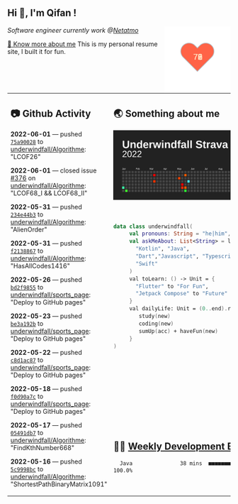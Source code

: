 <h2> Hi 👋, I'm Qifan ! </h2>
<a href="https://github.com/underwindfall/iBeats"><img align="right" width="150px" src="https://raw.githubusercontent.com/underwindfall/iBeats/main/files/heart.svg"/></a>
<p><em>Software engineer currently work @<a href="https://www.netatmo.com">Netatmo</a></em></p>
<p><a href="https://qifanyang.com/resume" target="_blank"> 🔭 Know more about me</a> This is my personal resume site, I built it for fun.</p>
<table><tr><td valign="top" rowspan="2">

 ## 📷 Github Activity
 <!-- githubActivity starts -->
  **2022-06-01** — pushed [`75a90028`](https://github.com/underwindfall/Algorithme/commit/75a90028f6ec2e89760ee9002d03b56ea682d7bd) to [underwindfall/Algorithme](https://api.github.com/repos/underwindfall/Algorithme): "LCOF26"

  **2022-06-01** — closed issue [#376](https://api.github.com/repos/underwindfall/Algorithme/issues/376) on [underwindfall/Algorithme](https://api.github.com/repos/underwindfall/Algorithme): "LCOF68_I && LCOF68_II"

  **2022-05-31** — pushed [`234e44b3`](https://github.com/underwindfall/Algorithme/commit/234e44b3a778775ee183d18d15cb52fdc2a120fe) to [underwindfall/Algorithme](https://api.github.com/repos/underwindfall/Algorithme): "AlienOrder"

  **2022-05-31** — pushed [`f2138867`](https://github.com/underwindfall/Algorithme/commit/f2138867c224aaff2020f656e65e62567f5846ad) to [underwindfall/Algorithme](https://api.github.com/repos/underwindfall/Algorithme): "HasAllCodes1416"

  **2022-05-26** — pushed [`bd2f9855`](https://github.com/underwindfall/sports_page/commit/bd2f98551ea196c6c1630a0e2f0738196f978904) to [underwindfall/sports_page](https://api.github.com/repos/underwindfall/sports_page): "Deploy to GitHub pages"

  **2022-05-23** — pushed [`be3a192b`](https://github.com/underwindfall/sports_page/commit/be3a192bef2f074b3b7dee0436b0bac0e95768a2) to [underwindfall/sports_page](https://api.github.com/repos/underwindfall/sports_page): "Deploy to GitHub pages"

  **2022-05-22** — pushed [`c8d1ac87`](https://github.com/underwindfall/sports_page/commit/c8d1ac874580a9acd5faf462b25854fd0f4eb34e) to [underwindfall/sports_page](https://api.github.com/repos/underwindfall/sports_page): "Deploy to GitHub pages"

  **2022-05-18** — pushed [`f0d90a7c`](https://github.com/underwindfall/sports_page/commit/f0d90a7cf8646d0a7360b753fbf9d785d87248f4) to [underwindfall/sports_page](https://api.github.com/repos/underwindfall/sports_page): "Deploy to GitHub pages"

  **2022-05-17** — pushed [`05491db7`](https://github.com/underwindfall/Algorithme/commit/05491db76dd201c7b0cb06005bc1afc18815de20) to [underwindfall/Algorithme](https://api.github.com/repos/underwindfall/Algorithme): "FindKthNumber668"

  **2022-05-16** — pushed [`5c9998bc`](https://github.com/underwindfall/Algorithme/commit/5c9998bc9a49ec2343dec68e56d4adb073028c0a) to [underwindfall/Algorithme](https://api.github.com/repos/underwindfall/Algorithme): "ShortestPathBinaryMatrix1091"
 <!-- githubActivity ends -->
 </td><td valign="top">

 ## 🌏 Something about me
 <!-- profile starts -->
 <a href="https://github.com/underwindfall" width="100%">
   <img src="https://github.com/underwindfall/GitHubPoster/blob/main/examples/strava.svg"/>
 </a>
 <br/>
 <br/>
 <br/>

 ```kotlin
 data class underwindfall(
      val pronouns: String = "he|him",
      val askMeAbout: List<String> = listOf(
        "Kotlin", "Java",
        "Dart","Javascript", "Typescript",
        "Swift"
      )
      val toLearn: () -> Unit = {
        "Flutter" to "For Fun",
        "Jetpack Compose" to "Future"
      }
      val dailyLife: Unit = (0..end).reduce { acc, new ->
         study(new)
         coding(new)
         sumUp(acc) + haveFun(new)
      }
 )
 ```
 <!-- profile ends -->
 </td></tr><tr><td valign="top">

 ## 🏊‍♂️ <a href="https://gist.github.com/underwindfall/377ee88ba1fabd1e93516e48ca9c61eb" target="_blank">Weekly Development Breakdown</a>
  <!-- codeTime starts -->
  ```text
    Java               38 mins  ■■■■■■■■■■■■■■■■■■■■■■■■ 100.0%
  ```
  <!-- codeTime starts -->
  </td></tr></table>